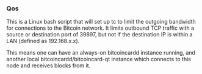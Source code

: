 ### Qos ###

This is a Linux bash script that will set up tc to limit the outgoing bandwidth for connections to the Bitcoin network. It limits outbound TCP traffic with a source or destination port of 39897, but not if the destination IP is within a LAN (defined as 192.168.x.x).

This means one can have an always-on bitcoincardd instance running, and another local bitcoincardd/bitcoincard-qt instance which connects to this node and receives blocks from it.
